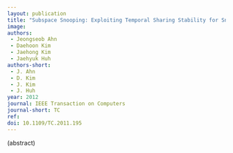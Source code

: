 ```yaml
---
layout: publication
title: "Subspace Snooping: Exploiting Temporal Sharing Stability for Snoop Reduction"
image: 
authors: 
 - Jeongseob Ahn
 - Daehoon Kim
 - Jaehong Kim
 - Jaehyuk Huh
authors-short:
 - J. Ahn
 - D. Kim
 - J. Kim
 - J. Huh
year: 2012
journal: IEEE Transaction on Computers
journal-short: TC
ref: 
doi: 10.1109/TC.2011.195
---
```


(abstract)
